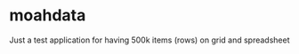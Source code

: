 moahdata
==============

Just a test application for having 500k items (rows) on grid and spreadsheet
